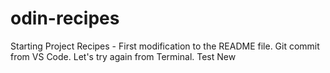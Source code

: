 # odin-recipes
Starting Project Recipes - First modification to the README file.
Git commit from VS Code.
Let's try again from Terminal.
Test New